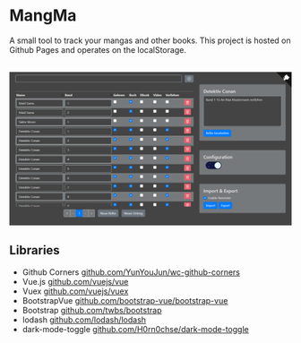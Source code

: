# MangMa
A small tool to track your mangas and other books. This project is hosted on Github Pages and operates on the localStorage.

<br>

<img src="./assets/screenshot.png" title="Screenshot" />

## Libraries
 * Github Corners [github.com/YunYouJun/wc-github-corners](https://github.com/YunYouJun/wc-github-corners)
 * Vue.js [github.com/vuejs/vue](https://github.com/vuejs/vue)
 * Vuex [github.com/vuejs/vuex](https://github.com/vuejs/vuex)
 * BootstrapVue [github.com/bootstrap-vue/bootstrap-vue](https://github.com/bootstrap-vue/bootstrap-vue)
 * Bootstrap [github.com/twbs/bootstrap](https://github.com/twbs/bootstrap)
 * lodash [github.com/lodash/lodash](https://github.com/lodash/lodash)
 * dark-mode-toggle [github.com/H0rn0chse/dark-mode-toggle](https://github.com/H0rn0chse/dark-mode-toggle)